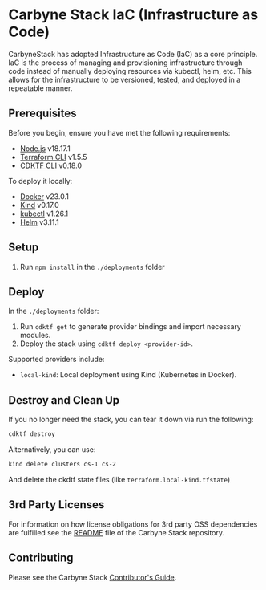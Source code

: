 # Carbyne Stack IaC (Infrastructure as Code)

CarbyneStack has adopted Infrastructure as Code (IaC) as a core principle. IaC
is the process of managing and provisioning infrastructure through code instead
of manually deploying resources via kubectl, helm, etc. This allows for the
infrastructure to be versioned, tested, and deployed in a repeatable manner.

## Prerequisites

Before you begin, ensure you have met the following requirements:

- [Node.js](https://nodejs.org/en/download) v18.17.1
- [Terraform CLI](https://developer.hashicorp.com/terraform/downloads) v1.5.5
- [CDKTF CLI](https://developer.hashicorp.com/terraform/tutorials/cdktf/cdktf-install)
  v0.18.0

To deploy it locally:

- [Docker](https://docs.docker.com/engine/install/ubuntu/) v23.0.1
- [Kind](https://kind.sigs.k8s.io/) v0.17.0
- [kubectl](https://kubernetes.io/docs/tasks/tools/install-kubectl-linux/)
  v1.26.1
- [Helm](https://helm.sh/docs/intro/install/) v3.11.1

## Setup

1. Run `npm install` in the `./deployments` folder

## Deploy

In the `./deployments` folder:

1. Run `cdktf get` to generate provider bindings and import necessary modules.
1. Deploy the stack using `cdktf deploy <provider-id>`.

Supported providers include:

- `local-kind`: Local deployment using Kind (Kubernetes in Docker).

## Destroy and Clean Up

If you no longer need the stack, you can tear it down via run the following:

```bash
cdktf destroy
```

Alternatively, you can use:

```bash
kind delete clusters cs-1 cs-2
```

And delete the ckdtf state files (like `terraform.local-kind.tfstate`)

## 3rd Party Licenses

For information on how license obligations for 3rd party OSS dependencies are
fulfilled see the
[README](https://github.com/carbynestack/carbynestack/README.md) file of the
Carbyne Stack repository.

## Contributing

Please see the Carbyne Stack
[Contributor's Guide](https://github.com/carbynestack/carbynestack/blob/master/CONTRIBUTING.md).
